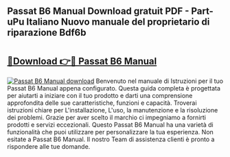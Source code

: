 ## Passat B6 Manual Download gratuit PDF - Part-uPu Italiano Nuovo manuale del proprietario di riparazione Bdf6b

# <h2><a href="http://dfc18q.blite.top/?on=Passat+B6+Manual">🔗Download 👉🔴 Passat B6 Manual</a></h2>

[![Passat B6 Manual download](https://i.imgur.com/lujVjoI.png)](http://dfc18q.blite.top/?on=Passat+B6+Manual)
Benvenuto nel manuale di Istruzioni per il tuo Passat B6 Manual appena configurato. Questa guida completa è progettata per aiutarti a iniziare con il tuo prodotto e darti una comprensione approfondita delle sue caratteristiche, funzioni e capacità. Troverai istruzioni chiare per L'installazione, L'uso, la manutenzione e la risoluzione dei problemi. Grazie per aver scelto il marchio ci impegniamo a fornirti prodotti e servizi eccezionali. Questo Passat B6 Manual ha una varietà di funzionalità che puoi utilizzare per personalizzare la tua esperienza. Non esitate a Passat B6 Manual. Il nostro Team di assistenza clienti è pronto a rispondere alle tue domande.
